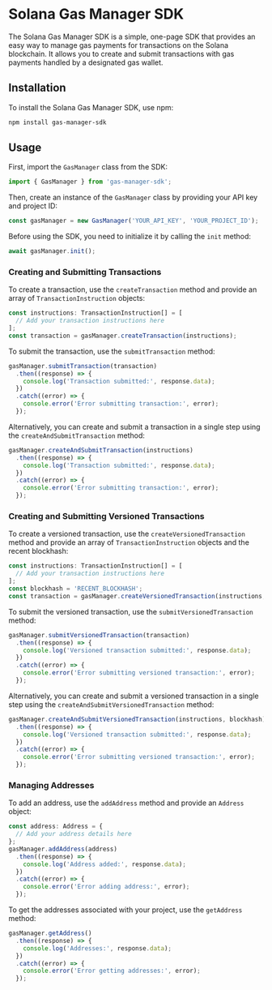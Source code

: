  # Solana Gas Manager SDK

The Solana Gas Manager SDK is a simple, one-page SDK that provides an easy way to manage gas payments for transactions on the Solana blockchain. It allows you to create and submit transactions with gas payments handled by a designated gas wallet.

## Installation

To install the Solana Gas Manager SDK, use npm:

```bash
npm install gas-manager-sdk
```

## Usage

First, import the `GasManager` class from the SDK:

```typescript
import { GasManager } from 'gas-manager-sdk';
```

Then, create an instance of the `GasManager` class by providing your API key and project ID:

```typescript
const gasManager = new GasManager('YOUR_API_KEY', 'YOUR_PROJECT_ID');
```

Before using the SDK, you need to initialize it by calling the `init` method:

```typescript
await gasManager.init();
```

### Creating and Submitting Transactions

To create a transaction, use the `createTransaction` method and provide an array of `TransactionInstruction` objects:

```typescript
const instructions: TransactionInstruction[] = [
  // Add your transaction instructions here
];
const transaction = gasManager.createTransaction(instructions);
```

To submit the transaction, use the `submitTransaction` method:

```typescript
gasManager.submitTransaction(transaction)
  .then((response) => {
    console.log('Transaction submitted:', response.data);
  })
  .catch((error) => {
    console.error('Error submitting transaction:', error);
  });
```

Alternatively, you can create and submit a transaction in a single step using the `createAndSubmitTransaction` method:

```typescript
gasManager.createAndSubmitTransaction(instructions)
  .then((response) => {
    console.log('Transaction submitted:', response.data);
  })
  .catch((error) => {
    console.error('Error submitting transaction:', error);
  });
```

### Creating and Submitting Versioned Transactions

To create a versioned transaction, use the `createVersionedTransaction` method and provide an array of `TransactionInstruction` objects and the recent blockhash:

```typescript
const instructions: TransactionInstruction[] = [
  // Add your transaction instructions here
];
const blockhash = 'RECENT_BLOCKHASH';
const transaction = gasManager.createVersionedTransaction(instructions, blockhash);
```

To submit the versioned transaction, use the `submitVersionedTransaction` method:

```typescript
gasManager.submitVersionedTransaction(transaction)
  .then((response) => {
    console.log('Versioned transaction submitted:', response.data);
  })
  .catch((error) => {
    console.error('Error submitting versioned transaction:', error);
  });
```

Alternatively, you can create and submit a versioned transaction in a single step using the `createAndSubmitVersionedTransaction` method:

```typescript
gasManager.createAndSubmitVersionedTransaction(instructions, blockhash)
  .then((response) => {
    console.log('Versioned transaction submitted:', response.data);
  })
  .catch((error) => {
    console.error('Error submitting versioned transaction:', error);
  });
```

### Managing Addresses

To add an address, use the `addAddress` method and provide an `Address` object:

```typescript
const address: Address = {
  // Add your address details here
};
gasManager.addAddress(address)
  .then((response) => {
    console.log('Address added:', response.data);
  })
  .catch((error) => {
    console.error('Error adding address:', error);
  });
```

To get the addresses associated with your project, use the `getAddress` method:

```typescript
gasManager.getAddress()
  .then((response) => {
    console.log('Addresses:', response.data);
  })
  .catch((error) => {
    console.error('Error getting addresses:', error);
  });
```
